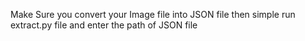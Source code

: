Make Sure you convert your Image file into JSON file then simple run extract.py file and enter the path of JSON file
